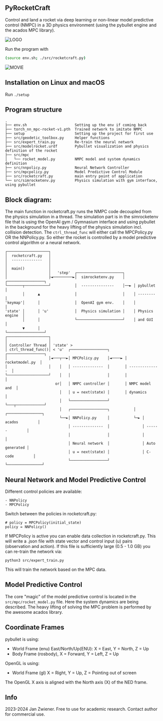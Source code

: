 PyRocketCraft
-------------

Control and land a rocket via deep learning or non-linear model predictive
control (NMPC) in a 3D physics environment (using the pybullet engine and the
acados MPC library).

![LOGO](img/pyrocketcraft.png)

Run the program with

```sh
(source env.sh; ./src/rocketcraft.py)
```

![MOVIE](img/rocketlanding.gif)

Installation on Linux and macOS
-------------------------------

Run `./setup`

Program structure
-----------------

    .
    ├── env.sh                      Setting up the env if coming back
    ├── torch_nn_mpc-rocket-v1.pth  Trained network to imitate NMPC
    ├── setup                       Setting up the project for first use
    ├── src/geodetic_toolbox.py     Helper functions
    ├── src/expert_train.py         Re-train the neural network
    ├── src/modelrocket.urdf        Pybullet visualization and physics definition of the rocket
    ├── src/mpc
    │   └── rocket_model.py         NMPC model and system dynamics definition
    ├── src/nnpolicy.py             Neural Network Controller
    ├── src/mpcpolicy.py            Model Predictive Control Module
    ├── src/rocketcraft.py          main entry point of application
    └── src/simrocketenv.py         Physics simulation with gym interface, using pybullet

Block diagram:
--------------

The main function in rocketcraft.py runs the NMPC code decoupled from the
physics simulation in a thread. The simulation part is in the simrocketenv file
that is using the OpenAI gym / Gymnasium interface and using pybullet in the
background for the heavy lifting of the physics simulation incl. collision
detection.
The `ctrl_thread_func` will either call the MPCPolicy.py OR the NNPolicy.py.
So either the rocket is controlled by a model predictive control algorithm or
a neural network.


    ┌───────────────────┐
    │  rocketcraft.py   │
    │  --------------   │
    │                   │
    │  main()           │
    │                   │   'step'  ┌─────────────────────┐
    │                   ├◄─────────►│  simrocketenv.py    │    ┌─────────────────┐
    └───────┬───────────┘           │  ---------------    │──► │ pybullet        │
            │      ▲                │                     │    │ --------        │
    'keymap'│      │                │  OpenAI gym env.    │    │                 │
    'state' │      │ 'u'            │  Physics simulation │    │ Physics engine  │
            │      │                └─────────────────────┘    │ and GUI         │
            ▼      │                                           └─────────────────┘
    ┌───────────────────┐
    │                   │
    │ Controller Thread │ 'state' >
    │ ctrl_thread_func()│ < 'u'  ┌─────────────────┐       ┌─────────────────┐
    │                   │◄───┬──►│ MPCPolicy.py    │◄────► │ rocketmodel.py  │
    │                   │    │   │ --------------  │       │ --------------  │
    └───────────────────┘    │   │                 │       │                 │
                           or│   │ NMPC controller │       │ NMPC model and  │
                             │   │ u = next(state) │       │ dynamics        │
                             │   └─────────────────┘       └───┬─────────────┘
                             │   ┌─────────────────┐           │   ┌────────────────┐
                             └──►│ NNPolicy.py     │           └─► │ acados         │
                                 │ --------------  │               │ ------         │
                                 │                 │               │                │
                                 │ Neural network  │               │ Auto generated │
                                 │ u = next(state) │               │ C-code         │
                                 └─────────────────┘               └────────────────┘


Neural Network and Model Predictive Control
-------------------------------------------

Different control policies are available:

    - NNPolicy
    - MPCPolicy

Switch between the policies in rocketcraft.py:

    # policy = MPCPolicy(initial_state)
    policy = NNPolicy()

If MPCPolicy is active you can enable data collection in rocketcraft.py.
This will write a .json file with state vector and control input (u) pairs
(observation and action). If this file is sufficiently large (0.5 - 1.0 GB)
you can re-train the network via:

    python3 src/expert_train.py

This will train the network based on the MPC data.

Model Predictive Control
------------------------

The core "magic" of the model predictive control is located in the
`src/mpc/rocket_model.py` file. Here the system dynamics are being described.
The heavy lifting of solving the MPC problem is performed by the awesome acados
library.

Coordinate Frames
-----------------

pybullet is using:

 - World Frame (enu) East/North/Up(ENU): X = East, Y = North, Z = Up
 - Body Frame (rosbody), X = Forward, Y = Left, Z = Up

OpenGL is using:

 - World Frame (gl) X = Right, Y = Up, Z = Pointing out of screen

The OpenGL X axis is aligned with the North axis (X) of the NED frame.


Info
----

2023-2024 Jan Zwiener. Free to use for academic research. Contact author for commercial use.

